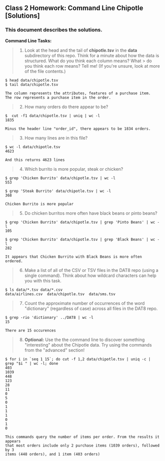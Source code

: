 ## Class 2 Homework: Command Line Chipotle [Solutions]
### This document describes the solutions.

**Command Line Tasks:**

> 1. Look at the head and the tail of **chipotle.tsv** in the **data**
> subdirectory of this repo. Think for a minute about how the data is
> structured. What do you think each column means? What > do you think each row
> means? Tell me! (If you're unsure, look at more of the file contents.)

```
$ head data/chipotle.tsv
$ tail data/chipotle.tsv

The column represents the attributes, features of a purchase item.
The row represents a purchase item in the order.  
```

> 2. How many orders do there appear to be?

```
$  cut -f1 data/chipotle.tsv | uniq | wc -l
1835

Minus the header line "order_id", there appears to be 1834 orders.
```

> 3. How many lines are in this file?

```
$ wc -l data/chipotle.tsv
4623

And this returns 4623 lines
```

> 4. Which burrito is more popular, steak or chicken?

```
$ grep 'Chicken Burrito' data/chipotle.tsv | wc -l
553

$ grep 'Steak Burrito' data/chipotle.tsv | wc -l
368

Chicken Burrito is more popular

```


> 5. Do chicken burritos more often have black beans or pinto beans?

```
$ grep 'Chicken Burrito' data/chipotle.tsv | grep 'Pinto Beans' | wc -l
105

$ grep 'Chicken Burrito' data/chipotle.tsv | grep 'Black Beans' | wc -l
282

It appears that Chicken Burrito with Black Beans is more often ordered.

```

> 6. Make a list of all of the CSV or TSV files in the DAT8 repo (using a single
> command). Think about how wildcard characters can help you with this task.

```
$ ls data/*.tsv data/*.csv
data/airlines.csv  data/chipotle.tsv  data/sms.tsv
```



> 7. Count the approximate number of occurrences of the word "dictionary"
> (regardless of case) across all files in the DAT8 repo.

```
$ grep -rio 'dictionary' ../DAT8 | wc -l
15

There are 15 occurences
```


> 8. **Optional:** Use the the command line to discover something "interesting"
> about the Chipotle data. Try using the commands from the "advanced" section!

```
$ for i in `seq 1 15`; do cut -f 1,2 data/chipotle.tsv | uniq -c | grep "$i " | wc -l; done
403
1039
448
123
28
11
0
5
0
1
1
1
0
1
0

This commands query the number of items per order. From the results it appears
that most orders include only 2 purchase items (1039 orders), followed by 3
items (448 orders), and 1 item (403 orders)
```
